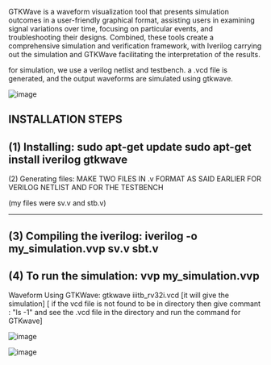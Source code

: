 GTKWave is a waveform visualization tool that presents simulation outcomes in a user-friendly graphical format, assisting users in examining signal variations over time, focusing on particular events, and troubleshooting their designs. Combined, these tools create a comprehensive simulation and verification framework, with Iverilog carrying out the simulation and GTKWave facilitating the interpretation of the results.

for simulation, we use a verilog netlist and testbench. a .vcd file is generated, and the output waveforms are simulated using gtkwave.


![image](https://github.com/user-attachments/assets/0613b508-1962-47d5-80e1-96f2018c788b)


INSTALLATION STEPS
-----------------------

(1) Installing:
sudo apt-get update
sudo apt-get install iverilog gtkwave
-------------------------------


(2) Generating files:
MAKE TWO FILES IN .v FORMAT AS SAID EARLIER FOR VERILOG NETLIST AND FOR THE TESTBENCH

(my files were sv.v and stb.v)

-----------------------------------

(3) Compiling the iverilog:
iverilog -o my_simulation.vvp sv.v sbt.v
--------------------------------



(4) To run the simulation:
vvp my_simulation.vvp
------------------------------------
Waveform Using GTKWave:
gtkwave iiitb_rv32i.vcd
[it will give the simulation]
[ if the vcd file is not found to be in directory then give commant : "ls -1" and see the .vcd file in the directory and run the command for GTKwave]

![image](https://github.com/user-attachments/assets/51ed6a2c-f11d-4d2d-afb0-b7d75c446537)

![image](https://github.com/user-attachments/assets/472870db-fc98-4531-87a9-cd52dbc91fb4)


